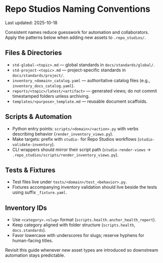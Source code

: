 # Repo Studios Naming Conventions

Last updated: 2025-10-18

Consistent names reduce guesswork for automation and collaborators. Apply the patterns below when adding new assets to `.repo_studios/`.

## Files & Directories

- `std-global-<topic>.md` — global standards in `docs/standards/global/`.
- `std-project-<topic>.md` — project-specific standards in `docs/standards/project/`.
- `inventory_<domain>_catalog.yaml` — authoritative catalog files (e.g., `inventory_docs_catalog.yaml`).
- `reports/<topic>/latest/<artifact>` — generated views; do not commit timestamped folders unless archiving.
- `templates/<purpose>_template.md` — reusable document scaffolds.

## Scripts & Automation

- Python entry points: `scripts/<domain>/<action>.py` with verbs describing behavior (`render_inventory_views.py`).
- Make targets: prefix with `studio-` for Repo Studios workflows (`studio-validate-inventory`).
- CLI wrappers should mirror their script path (`studio-render-views` → `.repo_studios/scripts/render_inventory_views.py`).

## Tests & Fixtures

- Test files live under `tests/<domain>/test_<behavior>.py`.
- Fixtures accompanying inventory validation should live beside the tests using suffix `_fixture.yaml`.

## Inventory IDs

- Use `<category>.<slug>` format (`scripts.health.anchor_health_report`).
- Keep category aligned with folder structure (`scripts.health`, `docs.standards`).
- Favor lowercase with underscores for slugs; reserve hyphens for human-facing titles.

Revisit this guide whenever new asset types are introduced so downstream automation stays predictable.
